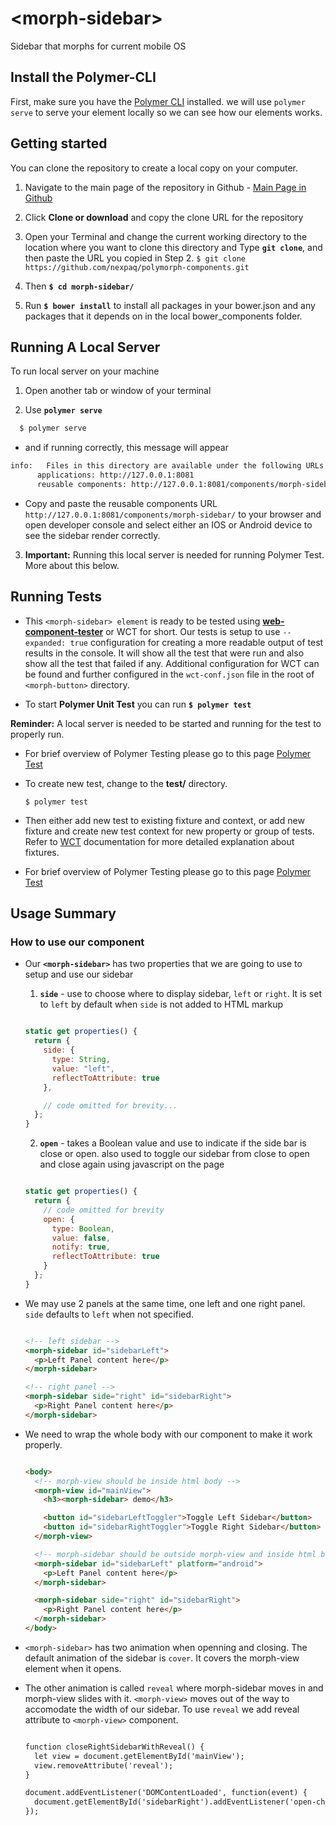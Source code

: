 # \<morph-sidebar\>

  Sidebar that morphs for current mobile OS

## Install the Polymer-CLI

  First, make sure you have the [Polymer CLI](https://www.npmjs.com/package/polymer-cli) installed. we will use `polymer serve` to serve your element locally so we can see how our elements works. 

## Getting started

  You can clone the repository to create a local copy on your computer.

  1. Navigate to the main page of the repository in Github - [Main Page in Github][Main Page]

  2. Click **Clone or download** and copy the clone URL for the repository

  3. Open your Terminal and change the current working directory to the location where you want to clone this directory and Type **`git clone`**, and then paste the URL you copied in Step 2.
    ```
    $ git clone https://github.com/nexpaq/polymorph-components.git
    ```

  4. Then **`$ cd morph-sidebar/`**

  5. Run **`$ bower install`** to install all packages in your bower.json and any packages that it depends on in the local bower_components folder.
  
## Running A Local Server

  To run local server on your machine

  1. Open another tab  or window of your terminal

  2. Use **`polymer serve`** 

  ```bash
    $ polymer serve
  ```

  - and if running correctly, this message will appear

  ```bash
  info:   Files in this directory are available under the following URLs
        applications: http://127.0.0.1:8081
        reusable components: http://127.0.0.1:8081/components/morph-sidebar/
  ```

  - Copy and paste the reusable components URL `http://127.0.0.1:8081/components/morph-sidebar/` to your browser and open developer console and select either an IOS or Android device to see the sidebar render correctly.

  3. **Important:** Running this local server is needed for running Polymer Test. More about this below. 


## Running Tests
  - This `<morph-sidebar> element` is ready to be tested using [**web-component-tester**][WCT] or WCT for short. Our tests is setup to use `--expanded: true` configuration for creating a more readable output of test results in the console. It will show all the test that were run and also show all the test that failed if any. Additional configuration for WCT can be found and further configured in the `wct-conf.json` file in the root of `<morph-button>` directory.

  - To start **Polymer Unit Test** you can run **`$ polymer test`** 

  **Reminder:** A local server is needed to be started and running for the test to properly run. 

  - For brief overview of Polymer Testing please go to this page [Polymer Test][Polymer Test]

  - To create new test, change to the **test/** directory.

    ```
    $ polymer test
    ```

  - Then either add new test to existing fixture and context, or add new fixture and create new test context for new property or group of tests. Refer to [WCT][WCT] documentation for more detailed explanation about fixtures. 

  - For brief overview of Polymer Testing please go to this page [Polymer Test][Polymer Test]

## Usage Summary

  ### How to use our **<morph-sidebar>** component

  - Our **`<morph-sidebar>`** has two properties that we are going to use to setup and use our sidebar

    1. **`side`** - use to choose where to display sidebar, `left` or `right`. It is set to `left` by default when `side` is not added to HTML markup

      ```javascript

      static get properties() {
        return {
          side: {
            type: String,
            value: "left",
            reflectToAttribute: true
          },

          // code omitted for brevity...
        };
      }
      ```

    2. **`open`** - takes a Boolean value and use to indicate if the side bar is close or open. also used to toggle our sidebar from close to open and close again using javascript on the page

      ```javascript

      static get properties() {
        return {
          // code omitted for brevity
          open: {
            type: Boolean,
            value: false,
            notify: true,
            reflectToAttribute: true
          }
        };
      }

      ```

  - We may use 2 panels at the same time, one left and one right panel. `side` defaults to `left` when not specified. 

    ```html

    <!-- left sidebar -->
    <morph-sidebar id="sidebarLeft">
      <p>Left Panel content here</p>
    </morph-sidebar>

    <!-- right panel -->
    <morph-sidebar side="right" id="sidebarRight">
      <p>Right Panel content here</p>
    </morph-sidebar>

    ```

  - We need to wrap the whole body with our [**<morph-view>**][Morph View] component to make it work properly.

    ```html

    <body>
      <!-- morph-view should be inside html body -->
      <morph-view id="mainView"> 
        <h3><morph-sidebar> demo</h3>

        <button id="sidebarLeftToggler">Toggle Left Sidebar</button>
        <button id="sidebarRightToggler">Toggle Right Sidebar</button>
      </morph-view>

      <!-- morph-sidebar should be outside morph-view and inside html body -->
      <morph-sidebar id="sidebarLeft" platform="android">
        <p>Left Panel content here</p>
      </morph-sidebar>

      <morph-sidebar side="right" id="sidebarRight">
        <p>Right Panel content here</p>
      </morph-sidebar>
    </body>

    ```

  - `<morph-sidebar>` has two animation when openning and closing. The default animation of the sidebar is `cover`. It covers the morph-view element when it opens. 

  - The other animation is called `reveal` where morph-sidebar moves in and morph-view slides with it. `<morph-view>` moves out of the way to accomodate the width of our sidebar. To use `reveal` we add reveal attribute to `<morph-view>` component.

    ```html

    function closeRightSidebarWithReveal() {
      let view = document.getElementById('mainView');
      view.removeAttribute('reveal');
    }

    document.addEventListener('DOMContentLoaded', function(event) {
      document.getElementById('sidebarRight').addEventListener('open-changed', closeRightSidebarWithReveal);
    });

    ```


[Main Page]: https://github.com/nexpaq/polymorph-components

[WCT]: https://github.com/Polymer/web-component-tester  

[Polymer Test]: https://www.polymer-project.org/2.0/docs/tools/tests

[Main Page]: https://github.com/nexpaq/polymorph-components

[Morph View]: https://github.com/nexpaq/polymorph-components/tree/develop/morph-view